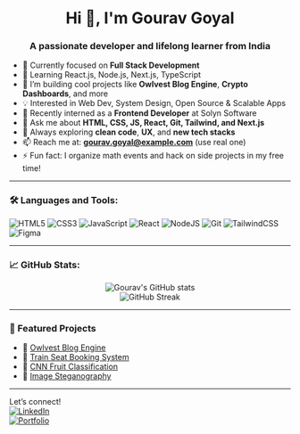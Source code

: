 <h1 align="center">Hi 👋, I'm Gourav Goyal</h1>
<h3 align="center">A passionate developer and lifelong learner from India</h3>

- 🎯 Currently focused on **Full Stack Development**
- 🧠 Learning React.js, Node.js, Next.js, TypeScript
- 🔭 I’m building cool projects like **Owlvest Blog Engine**, **Crypto Dashboards**, and more
- 💡 Interested in Web Dev, System Design, Open Source & Scalable Apps
- 💼 Recently interned as a **Frontend Developer** at Solyn Software
- 💬 Ask me about **HTML, CSS, JS, React, Git, Tailwind, and Next.js**
- 🌱 Always exploring **clean code**, **UX**, and **new tech stacks**
- 📫 Reach me at: **gourav.goyal@example.com** (use real one)
- ⚡ Fun fact: I organize math events and hack on side projects in my free time!

---

### 🛠️ Languages and Tools:
![HTML5](https://img.shields.io/badge/html5-%23E34F26.svg?&style=flat&logo=html5&logoColor=white)
![CSS3](https://img.shields.io/badge/css3-%231572B6.svg?&style=flat&logo=css3&logoColor=white)
![JavaScript](https://img.shields.io/badge/javascript-%23323330.svg?&style=flat&logo=javascript&logoColor=%23F7DF1E)
![React](https://img.shields.io/badge/react-%2320232a.svg?&style=flat&logo=react&logoColor=%2361DAFB)
![NodeJS](https://img.shields.io/badge/node.js-%2343853D.svg?&style=flat&logo=node.js&logoColor=white)
![Git](https://img.shields.io/badge/git-%23F05033.svg?&style=flat&logo=git&logoColor=white)
![TailwindCSS](https://img.shields.io/badge/tailwindcss-%2338B2AC.svg?&style=flat&logo=tailwind-css&logoColor=white)
![Figma](https://img.shields.io/badge/figma-%23F24E1E.svg?&style=flat&logo=figma&logoColor=white)

---

### 📈 GitHub Stats:
<p align="center">
  <img src="https://github-readme-stats.vercel.app/api?username=gouravgoyal&show_icons=true&theme=radical" alt="Gourav's GitHub stats"/>
  <br />
  <img src="https://github-readme-streak-stats.herokuapp.com/?user=gouravgoyal&theme=radical" alt="GitHub Streak" />
</p>

---

### 📌 Featured Projects
- 📝 [Owlvest Blog Engine](https://github.com/Gextro/Owlvest-Blog-engine)
- 🚀 [Train Seat Booking System](#)
- 🧠 [CNN Fruit Classification](#)
- 🔐 [Image Steganography](#)

---

Let’s connect!  
[![LinkedIn](https://img.shields.io/badge/linkedin-%230077B5.svg?&style=flat&logo=linkedin&logoColor=white)](https://linkedin.com/in/your-profile)  
[![Portfolio](https://img.shields.io/badge/portfolio-%2312100E.svg?&style=flat&logo=github&logoColor=white)](https://your-portfolio-link.com)
